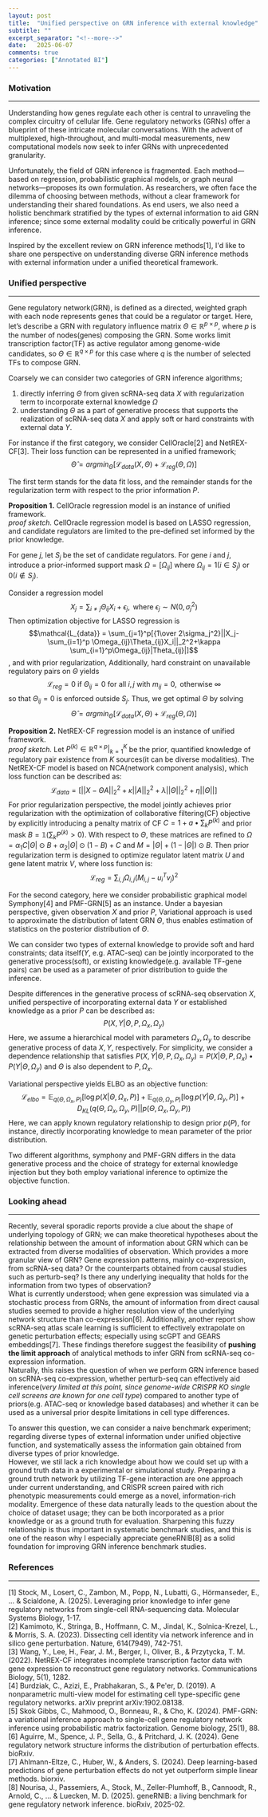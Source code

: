 ```yaml
---
layout: post
title:  "Unified perspective on GRN inference with external knowledge"
subtitle: ""
excerpt_separator: "<!--more-->"
date:	2025-06-07
comments: true
categories: ["Annotated BI"]
---
```



### Motivation
---
Understanding how genes regulate each other is central to unraveling the complex circuitry of cellular life. 
Gene regulatory networks (GRNs) offer a blueprint of these intricate molecular conversations. 
With the advent of multiplexed, high-throughout, and multi-modal measurements, new computational models now seek to infer GRNs with unprecedented granularity.

Unfortunately, the field of GRN inference is fragmented. Each method— based on regression, probabilistic graphical models, or graph neural networks—proposes its own formulation. 
As researchers, we often face the dilemma of choosing between methods, without a clear framework for understanding their shared foundations. As end users, we also need a holistic benchmark stratified by the types of external information to aid GRN inference; since some external modality could be critically powerful in GRN inference.

Inspired by the excellent review on GRN inference methods[1], I'd like to share one perspective on understanding diverse GRN inference methods with external information under a unified theoretical framework. 


### Unified perspective
---
Gene regulatory network(GRN), is defined as a directed, weighted graph with each node represents genes that could be a regulator or target. Here, let’s describe a GRN with regulatory influence matrix $\Theta \in \mathbb{R}^{p \times p}$, where $p$ is the number of nodes(genes) composing the GRN. Some works limit transcription factor(TF) as active regulator among genome-wide candidates, so $\Theta \in \mathbb{R}^{q \times p}$ for this case where $q$ is the number of selected TFs to compose GRN.

Coarsely we can consider two categories of GRN inference algorithms; <br/>
1) directly inferring $\Theta$ from given scRNA-seq data $X$ with regularization term to incorporate external knowledge $\Omega$ <br/>
2) understanding $\Theta$ as a part of generative process that supports the realization of scRNA-seq data $X$ and apply soft or hard constraints with external data $Y$. <br/>

For instance if the first category, we consider CellOracle[2] and NetREX-CF[3]. Their loss function can be represented in a unified framework;
$$\hat{\Theta}=argmin_\Theta[{\mathcal{L}_{data}(X,\Theta)+\mathcal{L}_{reg}(\Theta,\Omega)}]$$

The first term stands for the data fit loss, and the remainder stands for the regularization term with respect to the prior information $P$.

**Proposition 1.** CellOracle regression model is an instance of unified framework.
<br/>
*proof sketch.*
CellOracle regression model is based on LASSO regression, and candidate regulators are limited to the pre-defined set informed by the prior knowledge.

For gene $j$, let $S_j$ be the set of candidate regulators. For gene $i$ and $j$, introduce a prior-informed support mask $\Omega=[\Omega_{ij}]$ where $\Omega_{ij}=1(i \in S_j) \text{ or } 0(i \notin S_j)$.

Consider a regression model
$$X_j=\sum_{i\neq j}\Theta_{ij}X_i+\epsilon_j, \text{ where } \epsilon_j \sim N(0,\sigma_j^2)$$
Then optimization objective for LASSO regression is
$$\mathcal{L_{data}} = \sum_{j=1}^p[{1\over 2\sigma_j^2}||X_j-\sum_{i=1}^p \Omega_{ij}\Theta_{ij}X_i||_2^2+\kappa \sum_{i=1}^p\Omega_{ij}|Theta_{ij}|]$$
, and with prior regularization, 
Additionally, hard constraint on unavailable regulatory pairs on $\Theta$ yields
$$\mathcal{L}_{reg}=0\text{ if } \Theta_{ij}=0 \text{ for all } i,j \text{ with } m_{ij}=0, \text{ otherwise } \infty$$
so that $\Theta_{ij}=0$ is enforced outside $S_j$.
Thus, we get optimal $\Theta$ by solving $$\hat{\Theta}=argmin_\Theta[{\mathcal{L}_{data}(X,\Theta)+\mathcal{L}_{reg}(\Theta,\Omega)}]$$


**Proposition 2.** NetREX-CF regression model is an instance of unified framework.
<br/>
*proof sketch.*
Let $P^{(k)} \in \mathbb{R}^{q\times p}|_{k=1}^K$ be the prior, quantified knowledge of regulatory pair existence from $K$ sources(it can be diverse modalities).
The NetREX-CF model is based on NCA(network component analysis), which loss function can be described as:
$$\mathcal{L}_{data}=[||X-\Theta A||_2^2+\kappa||A||_2^2+\lambda||\Theta||_2^2+\eta||\Theta||]$$
For prior regularization perspective, the model jointly achieves prior regularization with the optimization of collaborative filtering(CF) objective by explicitly introducing a penalty matrix of CF $C=1+a•\sum_k P^{(k)}$ and prior mask $B=\mathbb{1}(\sum_kP^{(k)}>0)$. With respect to $\Theta$, these matrices are refined to $\Omega=\alpha_1C|\Theta|\odot B+\alpha_2|\Theta|\odot(1-B)+C$ and $M=|\Theta|+(1-|\Theta|)\odot B$.
Then prior regularization term is designed to optimize regulator latent matrix $U$ and gene latent matrix $V$, where loss function is:
$$\mathcal{L}_{reg}=\sum_{i,j}\Omega_{i,j}(M_{i,j}-u_i^Tv_j)^2$$

For the second category, here we consider probabilistic graphical model Symphony[4] and PMF-GRN[5] as an instance.
Under a bayesian perspective, given observation $X$ and prior $P$, Variational approach is used to approximate the distribution of latent GRN $\Theta$, thus enables estimation of statistics on the posterior distribution of $\Theta$. 

We can consider two types of external knowledge to provide soft and hard constraints; data itself($Y$, e.g. ATAC-seq) can be jointly incorporated to the generative process(soft), or existing knowledge(e.g. available TF-gene pairs) can be used as a parameter of prior distribution to guide the inference.

Despite differences in the generative process of scRNA-seq observation $X$, unified perspective of incorporating external data $Y$ or established knowledge as a prior $P$ can be described as:
$$P(X,Y|\Theta, P, \Omega_{x}, \Omega_{y})$$
Here, we assume a hierarchical model with parameters $\Omega_{x}, \Omega_{y}$ to describe generative process of data $X, Y$, respectively. For simplicity, we consider a dependence relationship that satisfies $P(X,Y|\Theta, P, \Omega_{x}, \Omega_{y})=P(X|\Theta, P, \Omega_{x})•P(Y|\Theta,\Omega_y)$ and $\Theta$ is also dependent to $P, \Omega_{x}$.

Variational perspective yields ELBO as an objective function:
$$\mathcal{L}_{elbo}=\mathbb{E}_{q(\Theta,\Omega_x,P)}[\log p(X|\Theta,\Omega_x,P)]+\mathbb{E}_{q(\Theta,\Omega_y,P)}[\log p(Y|\Theta,\Omega_y,P)]+D_{KL}(q(\Theta,\Omega_x,\Omega_y,P)||p(\Theta,\Omega_x,\Omega_y,P))$$
Here, we can apply known regulatory relationship to design prior $p(P)$, for instance, directly incorporating knowledge to mean parameter of the prior distribution.

Two different algorithms, symphony and PMF-GRN differs in the data generative process and the choice of strategy for external knowledge injection but they both employ variational inference to optimize the objective function.


### Looking ahead
---
Recently, several sporadic reports provide a clue about the shape of underlying topology of GRN; we can make theoretical hypotheses about the relationship between the amount of information about GRN which can be extracted from diverse modalities of observation. Which provides a more granular view of GRN? Gene expression patterns, mainly co-expression, from scRNA-seq data? Or the counterparts obtained from causal studies such as perturb-seq? Is there any underlying inequality that holds for the information from two types of observation? <br/>
What is currently understood; when gene expression was simulated via a stochastic process from GRNs, the amount of information from direct causal studies seemed to provide a higher resolution view of the underlying network structure than co-expression[6]. Additionally, another report show scRNA-seq atlas scale learning is sufficient to effectively extrapolate on genetic perturbation effects; especially using scGPT and GEARS embeddings[7]. These findings therefore suggest the feasibility of **pushing the limit** **approach** of analytical methods to infer GRN from scRNA-seq co-expression information. <br/>
Naturally, this raises the question of when we perform GRN inference based on scRNA-seq co-expression, whether perturb-seq can effectively aid inference(*very limited at this point, since genome-wide CRISPR KO single cell screens are known for one cell type*) compared to another type of priors(e.g. ATAC-seq or knowledge based databases) and whether it can be used as a universal prior despite limitations in cell type differences.<br/>

To answer this question, we can consider a naive benchmark experiment; regarding diverse types of external information under unified objective function, and systematically assess the information gain obtained from diverse types of prior knowledge. <br/>
However, we stil lack a rich knowledge about how we could set up with a ground truth data in a experimental or simulational study. Preparing a ground truth network by utilizing TF-gene interaction are one approach under current understanding, and CRISPR screen paired with rich phenotypic measurements could emerge as a novel, information-rich modality.
Emergence of these data naturally leads to the question about the choice of dataset usage; they can be both incorporated as a prior knowledge or as a ground truth for evaluation. Sharpening this fuzzy relationship is thus important in systematic benchmark studies, and this is one of the reason why I especially appreciate geneRNIB[8] as a solid foundation for improving GRN inference benchmark studies.<br/>

### References
---
[1] Stock, M., Losert, C., Zambon, M., Popp, N., Lubatti, G., Hörmanseder, E., ... & Scialdone, A. (2025). Leveraging prior knowledge to infer gene regulatory networks from single-cell RNA-sequencing data. Molecular Systems Biology, 1-17. <br/>
[2] Kamimoto, K., Stringa, B., Hoffmann, C. M., Jindal, K., Solnica-Krezel, L., & Morris, S. A. (2023). Dissecting cell identity via network inference and in silico gene perturbation. Nature, 614(7949), 742-751. <br/>
[3] Wang, Y., Lee, H., Fear, J. M., Berger, I., Oliver, B., & Przytycka, T. M. (2022). NetREX-CF integrates incomplete transcription factor data with gene expression to reconstruct gene regulatory networks. Communications Biology, 5(1), 1282. <br/>
[4] Burdziak, C., Azizi, E., Prabhakaran, S., & Pe'er, D. (2019). A nonparametric multi-view model for estimating cell type-specific gene regulatory networks. arXiv preprint arXiv:1902.08138. <br/>
[5] Skok Gibbs, C., Mahmood, O., Bonneau, R., & Cho, K. (2024). PMF-GRN: a variational inference approach to single-cell gene regulatory network inference using probabilistic matrix factorization. Genome biology, 25(1), 88. <br/>
[6] Aguirre, M., Spence, J. P., Sella, G., & Pritchard, J. K. (2024). Gene regulatory network structure informs the distribution of perturbation effects. bioRxiv. <br/>
[7] Ahlmann-Eltze, C., Huber, W., & Anders, S. (2024). Deep learning-based predictions of gene perturbation effects do not yet outperform simple linear methods. biorxiv. <br/>
[8] Nourisa, J., Passemiers, A., Stock, M., Zeller-Plumhoff, B., Cannoodt, R., Arnold, C., ... & Luecken, M. D. (2025). geneRNIB: a living benchmark for gene regulatory network inference. bioRxiv, 2025-02. <br/>